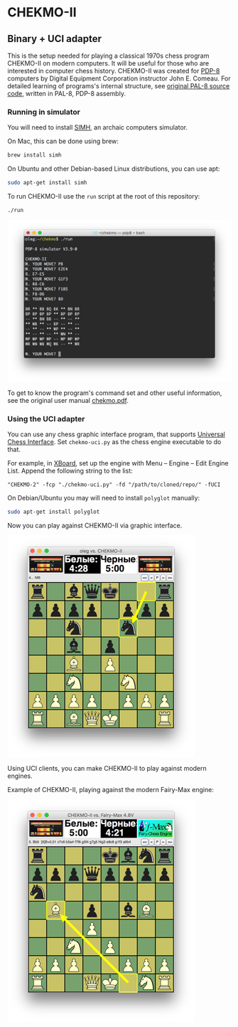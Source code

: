 CHEKMO-II
=========

Binary + UCI adapter
--------------------

This is the setup needed for playing a classical 1970s chess program CHEKMO-II on modern computers.
It will be useful for those who are interested in computer chess history.
CHEKMO-II was created for [PDP-8](https://en.wikipedia.org/wiki/PDP-8) computers by Digital Equipment Corporation instructor John E. Comeau. For detailed learning of programs's internal structure, see [original PAL-8 source code](http://pop.aconit.org/Programs/StandAlone/chekmo.lst), written in PAL-8, PDP-8 assembly.

### Running in simulator

You will need to install [SIMH](http://simh.trailing-edge.com), an archaic computers simulator.

On Mac, this can be done using brew:

```bash
brew install simh
```

On Ubuntu and other Debian-based Linux distributions, you can use apt:

```bash
sudo apt-get install simh
```

To run CHEKMO-II use the ``run`` script at the root of this repository:

```bash
./run
```

![](img/simh.png?raw=true)

To get to know the program's command set and other useful information, see the original user manual [chekmo.pdf](chekmo.pdf?raw=true).

### Using the UCI adapter

You can use any chess graphic interface program, that supports [Universal Chess Interface](https://chessprogramming.wikispaces.com/UCI). Set `chekmo-uci.py` as the chess engine executable to do that.

For example, in [XBoard](https://www.gnu.org/software/xboard/), set up the engine with Menu – Engine – Edit Engine List. Append the following string to the list:

```
"CHEKMO-2" -fcp "./chekmo-uci.py" -fd "/path/to/cloned/repo/" -fUCI
```

On Debian/Ubuntu you may will need to install `polyglot` manually:

```bash
sudo apt-get install polyglot
```

Now you can play against CHEKMO-II via graphic interface.

![](img/xboard.png?raw=true)

Using UCI clients, you can make CHEKMO-II to play against modern engines.

Example of CHEKMO-II, playing against the modern Fairy-Max engine:

![](img/vs.png?raw=true)
